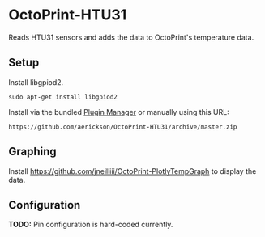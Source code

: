 # OctoPrint-HTU31

Reads HTU31 sensors and adds the data to OctoPrint's temperature data.

## Setup

Install libgpiod2.

`sudo apt-get install libgpiod2`

Install via the bundled [Plugin Manager](https://docs.octoprint.org/en/master/bundledplugins/pluginmanager.html)
or manually using this URL:

    https://github.com/aerickson/OctoPrint-HTU31/archive/master.zip

## Graphing

Install https://github.com/jneilliii/OctoPrint-PlotlyTempGraph to display the data.

## Configuration

**TODO:** Pin configuration is hard-coded currently.
